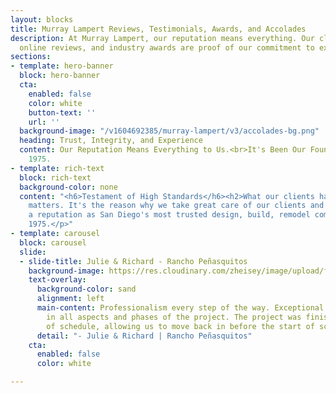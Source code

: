 ```yaml
---
layout: blocks
title: Murray Lampert Reviews, Testimonials, Awards, and Accolades
description: At Murray Lampert, our reputation means everything. Our client testimonials,
  online reviews, and industry awards are proof of our commitment to excellence.
sections:
- template: hero-banner
  block: hero-banner
  cta:
    enabled: false
    color: white
    button-text: ''
    url: ''
  background-image: "/v1604692385/murray-lampert/v3/accolades-bg.png"
  heading: Trust, Integrity, and Experience
  content: Our Reputation Means Everything to Us.<br>It's Been Our Foundation Since
    1975.
- template: rich-text
  block: rich-text
  background-color: none
  content: "<h6>Testament of High Standards</h6><h2>What our clients have to say.</h2><p>Reputation
    matters. It's the reason why we take great care of our clients and have established
    a reputation as San Diego's most trusted design, build, remodel company since
    1975.</p>"
- template: carousel
  block: carousel
  slide:
  - slide-title: Julie & Richard - Rancho Peñasquitos
    background-image: https://res.cloudinary.com/zheisey/image/upload/f_auto/v1601138428/murray-lampert/v3/testimonials-bg.png
    text-overlay:
      background-color: sand
      alignment: left
      main-content: Professionalism every step of the way. Exceptional communication
        in all aspects and phases of the project. The project was finished well ahead
        of schedule, allowing us to move back in before the start of school
      detail: "- Julie & Richard | Rancho Peñasquitos"
    cta:
      enabled: false
      color: white

---
```

